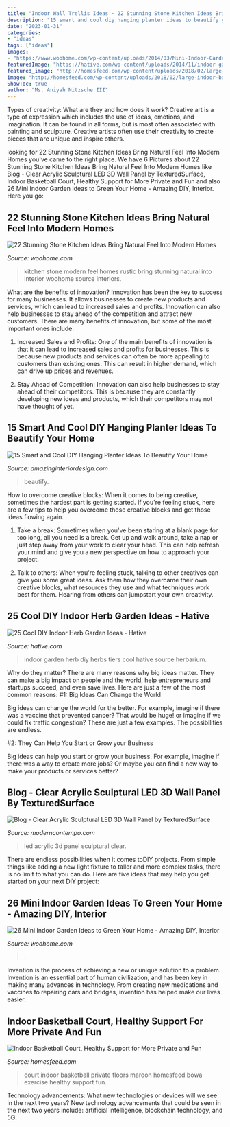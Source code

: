 ```yaml
---
title: "Indoor Wall Trellis Ideas ~ 22 Stunning Stone Kitchen Ideas Bring Natural Feel Into Modern Homes"
description: "15 smart and cool diy hanging planter ideas to beautify your home"
date: "2023-01-31"
categories:
- "ideas"
tags: ["ideas"]
images:
- "https://www.woohome.com/wp-content/uploads/2014/03/Mini-Indoor-Gardening-26.jpg"
featuredImage: "https://hative.com/wp-content/uploads/2014/11/indoor-garden/25-tiers-of-herbs.jpg"
featured_image: "http://homesfeed.com/wp-content/uploads/2018/02/large-indoor-basketball-court-with-green-floors-and-maroon-wall-panels.jpg"
image: "http://homesfeed.com/wp-content/uploads/2018/02/large-indoor-basketball-court-with-green-floors-and-maroon-wall-panels.jpg"
ShowToc: true
author: "Ms. Aniyah Nitzsche III"
---
```



Types of creativity: What are they and how does it work?
Creative art is a type of expression which includes the use of ideas, emotions, and imagination. It can be found in all forms, but is most often associated with painting and sculpture. Creative artists often use their creativity to create pieces that are unique and inspire others.

	

		
looking for 22 Stunning Stone Kitchen Ideas Bring Natural Feel Into Modern Homes you've came to the right place. We have 6 Pictures about 22 Stunning Stone Kitchen Ideas Bring Natural Feel Into Modern Homes like Blog - Clear Acrylic Sculptural LED 3D Wall Panel by TexturedSurface, Indoor Basketball Court, Healthy Support for More Private and Fun and also 26 Mini Indoor Garden Ideas to Green Your Home - Amazing DIY, Interior. Here you go:
		
    
## 22 Stunning Stone Kitchen Ideas Bring Natural Feel Into Modern Homes

<img loading=lazy src="https://www.woohome.com/wp-content/uploads/2015/05/rustic-stone-kitchen-woohome-9.jpg" onerror="this.onerror=null;this.src='https://tse1.mm.bing.net/th?id=OIP.7jscmXXeChJ6Wo6uBj6digHaLH&amp;pid=15.1';" alt="22 Stunning Stone Kitchen Ideas Bring Natural Feel Into Modern Homes">

_Source: woohome.com_

>kitchen stone modern feel homes rustic bring stunning natural into interior woohome source interiors. 

	

What are the benefits of innovation?
Innovation has been the key to success for many businesses. It allows businesses to create new products and services, which can lead to increased sales and profits. Innovation can also help businesses to stay ahead of the competition and attract new customers.
There are many benefits of innovation, but some of the most important ones include:

1) Increased Sales and Profits: One of the main benefits of innovation is that it can lead to increased sales and profits for businesses. This is because new products and services can often be more appealing to customers than existing ones. This can result in higher demand, which can drive up prices and revenues.

2) Stay Ahead of Competition: Innovation can also help businesses to stay ahead of their competitors. This is because they are constantly developing new ideas and products, which their competitors may not have thought of yet.

    
## 15 Smart And Cool DIY Hanging Planter Ideas To Beautify Your Home

<img loading=lazy src="https://www.amazinginteriordesign.com/wp-content/uploads/2015/06/Pine-wood-planter-for-the-wall.jpg" onerror="this.onerror=null;this.src='https://tse1.mm.bing.net/th?id=OIP.kUvMMotNtPVeauaHOhhShAHaNr&amp;pid=15.1';" alt="15 Smart and Cool DIY Hanging Planter Ideas To Beautify Your Home">

_Source: amazinginteriordesign.com_

>beautify. 

	

How to overcome creative blocks:
When it comes to being creative, sometimes the hardest part is getting started. If you're feeling stuck, here are a few tips to help you overcome those creative blocks and get those ideas flowing again.
1. Take a break: Sometimes when you've been staring at a blank page for too long, all you need is a break. Get up and walk around, take a nap or just step away from your work to clear your head. This can help refresh your mind and give you a new perspective on how to approach your project.

2. Talk to others: When you're feeling stuck, talking to other creatives can give you some great ideas. Ask them how they overcame their own creative blocks, what resources they use and what techniques work best for them. Hearing from others can jumpstart your own creativity.


    
## 25 Cool DIY Indoor Herb Garden Ideas - Hative

<img loading=lazy src="https://hative.com/wp-content/uploads/2014/11/indoor-garden/25-tiers-of-herbs.jpg" onerror="this.onerror=null;this.src='https://tse2.mm.bing.net/th?id=OIP.4RnxXOb-65zizvkcVai5qAHaK_&amp;pid=15.1';" alt="25 Cool DIY Indoor Herb Garden Ideas - Hative">

_Source: hative.com_

>indoor garden herb diy herbs tiers cool hative source herbarium. 

	

Why do they matter?
There are many reasons why big ideas matter. They can make a big impact on people and the world, help entrepreneurs and startups succeed, and even save lives. Here are just a few of the most common reasons:
#1: Big Ideas Can Change the World

Big ideas can change the world for the better. For example, imagine if there was a vaccine that prevented cancer? That would be huge! or imagine if we could fix traffic congestion? These are just a few examples. The possibilities are endless.

#2: They Can Help You Start or Grow your Business

Big ideas can help you start or grow your business. For example, imagine if there was a way to create more jobs? Or maybe you can find a new way to make your products or services better?

    
## Blog - Clear Acrylic Sculptural LED 3D Wall Panel By TexturedSurface

<img loading=lazy src="https://moderncontempo.com/media/wysiwyg/DSC09663.JPG" onerror="this.onerror=null;this.src='https://tse3.mm.bing.net/th?id=OIP.0_8PettuA2QynrFcZjJ61wHaEJ&amp;pid=15.1';" alt="Blog - Clear Acrylic Sculptural LED 3D Wall Panel by TexturedSurface">

_Source: moderncontempo.com_

>led acrylic 3d panel sculptural clear. 

	

There are endless possibilities when it comes toDIY projects. From simple things like adding a new light fixture to taller and more complex tasks, there is no limit to what you can do. Here are five ideas that may help you get started on your next DIY project: 

    
## 26 Mini Indoor Garden Ideas To Green Your Home - Amazing DIY, Interior

<img loading=lazy src="https://www.woohome.com/wp-content/uploads/2014/03/Mini-Indoor-Gardening-26.jpg" onerror="this.onerror=null;this.src='https://tse4.mm.bing.net/th?id=OIP.w-B-pDD9y9qYrcVnrGWyiQHaTA&amp;pid=15.1';" alt="26 Mini Indoor Garden Ideas to Green Your Home - Amazing DIY, Interior">

_Source: woohome.com_

>. 

	

Invention is the process of achieving a new or unique solution to a problem. Invention is an essential part of human civilization, and has been key in making many advances in technology. From creating new medications and vaccines to repairing cars and bridges, invention has helped make our lives easier.

    
## Indoor Basketball Court, Healthy Support For More Private And Fun

<img loading=lazy src="http://homesfeed.com/wp-content/uploads/2018/02/large-indoor-basketball-court-with-green-floors-and-maroon-wall-panels.jpg" onerror="this.onerror=null;this.src='https://tse4.mm.bing.net/th?id=OIP.KcICIzJ4VzkyLn7Y4jT9uQHaE8&amp;pid=15.1';" alt="Indoor Basketball Court, Healthy Support for More Private and Fun">

_Source: homesfeed.com_

>court indoor basketball private floors maroon homesfeed bowa exercise healthy support fun. 

	

Technology advancements: What new technologies or devices will we see in the next two years?
New technology advancements that could be seen in the next two years include: artificial intelligence, blockchain technology, and 5G.

